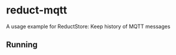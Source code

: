 # reduct-mqtt

A usage example for ReductStore: Keep history of MQTT messages

## Running

```

```
